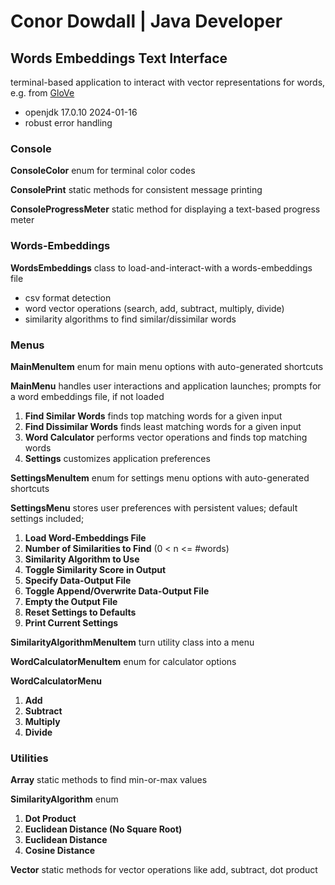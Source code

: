 # Conor Dowdall | Java Developer

## Words Embeddings Text Interface

terminal-based application to interact with vector representations for words, e.g. from [GloVe](https://nlp.stanford.edu/projects/glove/)

- openjdk 17.0.10 2024-01-16
- robust error handling

### Console

**ConsoleColor** enum for terminal color codes

**ConsolePrint** static methods for consistent message printing

**ConsoleProgressMeter** static method for displaying a text-based progress meter

### Words-Embeddings

**WordsEmbeddings** class to load-and-interact-with a words-embeddings file

- csv format detection
- word vector operations (search, add, subtract, multiply, divide)
- similarity algorithms to find similar/dissimilar words

### Menus

**MainMenuItem** enum for main menu options with auto-generated shortcuts

**MainMenu** handles user interactions and application launches; prompts for a word embeddings file, if not loaded
1. **Find Similar Words** finds top matching words for a given input
2. **Find Dissimilar Words** finds least matching words for a given input
3. **Word Calculator** performs vector operations and finds top matching words
4. **Settings** customizes application preferences

**SettingsMenuItem** enum for settings menu options with auto-generated shortcuts

**SettingsMenu** stores user preferences with persistent values; default settings included;
1. **Load Word-Embeddings File**
2. **Number of Similarities to Find** (0 < n <= #words)
3. **Similarity Algorithm to Use**
4. **Toggle Similarity Score in Output**
5. **Specify Data-Output File**
6. **Toggle Append/Overwrite Data-Output File**
7. **Empty the Output File**
8. **Reset Settings to Defaults**
9. **Print Current Settings**

**SimilarityAlgorithmMenuItem** turn utility class into a menu

**WordCalculatorMenuItem** enum for calculator options

**WordCalculatorMenu**
1. **Add**
2. **Subtract**
3. **Multiply**
4. **Divide**

### Utilities

**Array** static methods to find min-or-max values

**SimilarityAlgorithm** enum
1. **Dot Product**
2. **Euclidean Distance (No Square Root)**
3. **Euclidean Distance**
4. **Cosine Distance**

**Vector** static methods for vector operations like add, subtract, dot product